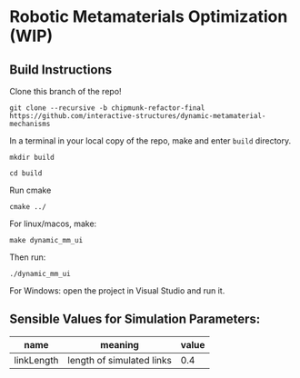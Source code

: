 # Robotic Metamaterials Optimization (WIP)
## Build Instructions
Clone this branch of the repo!

`git clone --recursive -b chipmunk-refactor-final https://github.com/interactive-structures/dynamic-metamaterial-mechanisms`

In a terminal in your local copy of the repo,  make and enter `build` directory.

`mkdir build`

`cd build`

Run cmake

`cmake ../`

For linux/macos, make:

`make dynamic_mm_ui`

Then run:

`./dynamic_mm_ui`

For Windows: open the project in Visual Studio and run it.

## Sensible Values for Simulation Parameters:
| name | meaning | value |
| -- | -- | -- |
| linkLength | length of simulated links | 0.4 |
